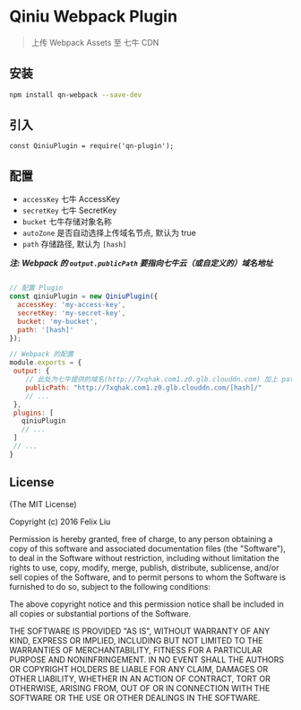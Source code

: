 Qiniu Webpack Plugin
====================

> 上传 Webpack Assets 至 七牛 CDN

## 安装

```sh
npm install qn-webpack --save-dev
```

## 引入
```
const QiniuPlugin = require('qn-plugin');
```

## 配置

+ `accessKey` 七牛 AccessKey
+ `secretKey` 七牛 SecretKey
+ `bucket` 七牛存储对象名称
+ `autoZone` 是否自动选择上传域名节点, 默认为 true
+ `path` 存储路径, 默认为 `[hash]`

***注: Webpack 的 `output.publicPath` 要指向七牛云（或自定义的）域名地址***

```js

// 配置 Plugin
const qiniuPlugin = new QiniuPlugin({
  accessKey: 'my-access-key',
  secretKey: 'my-secret-key',
  bucket: 'my-bucket',
  path: '[hash]'
});

// Webpack 的配置
module.exports = {
 output: {
    // 此处为七牛提供的域名(http://7xqhak.com1.z0.glb.clouddn.com) 加上 path([hash])
    publicPath: "http://7xqhak.com1.z0.glb.clouddn.com/[hash]/"
    // ...
 },
 plugins: [
   qiniuPlugin
   // ...
 ]
 // ...
}
```

## License

(The MIT License)

Copyright (c) 2016 Felix Liu

Permission is hereby granted, free of charge, to any person obtaining a copy
of this software and associated documentation files (the "Software"), to deal
in the Software without restriction, including without limitation the rights
to use, copy, modify, merge, publish, distribute, sublicense, and/or sell
copies of the Software, and to permit persons to whom the Software is
furnished to do so, subject to the following conditions:

The above copyright notice and this permission notice shall be included in all
copies or substantial portions of the Software.

THE SOFTWARE IS PROVIDED "AS IS", WITHOUT WARRANTY OF ANY KIND, EXPRESS OR
IMPLIED, INCLUDING BUT NOT LIMITED TO THE WARRANTIES OF MERCHANTABILITY,
FITNESS FOR A PARTICULAR PURPOSE AND NONINFRINGEMENT. IN NO EVENT SHALL THE
AUTHORS OR COPYRIGHT HOLDERS BE LIABLE FOR ANY CLAIM, DAMAGES OR OTHER
LIABILITY, WHETHER IN AN ACTION OF CONTRACT, TORT OR OTHERWISE, ARISING FROM,
OUT OF OR IN CONNECTION WITH THE SOFTWARE OR THE USE OR OTHER DEALINGS IN THE
SOFTWARE.
